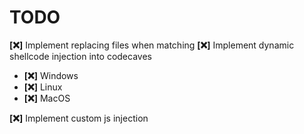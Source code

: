# TODO
**[❌]** Implement replacing files when matching
**[❌]** Implement dynamic shellcode injection into codecaves
- **[❌]** Windows
- **[❌]** Linux
- **[❌]** MacOS

**[❌]** Implement custom js injection

